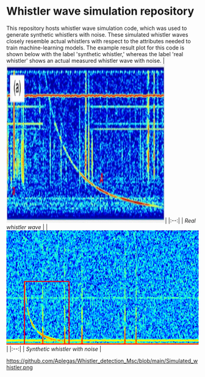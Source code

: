 # Whistler wave simulation repository
This repository hosts whistler wave simulation code, which was used to generate synthetic whistlers with noise. These simulated whistler waves closely resemble actual whistlers with respect to the attributes needed to train machine-learning models. The example result plot for this code is shown below with the label 'synthetic whistler,' whereas the label 'real whistler' shows an actual measured whistler wave with noise. 
|![Alt text](whistler_true.jpg?raw=true "Actual whistler")|
|:--:| 
| *Real whistler wave* |
|![Alt text](Simulated_whistler.png?raw=true "Actual whistler")|
|:--:| 
| *Synthetic whistler with noise* |

https://github.com/Aplegas/Whistler_detection_Msc/blob/main/Simulated_whistler.png
